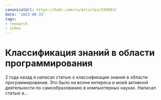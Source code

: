 ```yaml
---
canonicalUrl: https://habr.com/ru/articles/249983/
date: '2023-08-15'
tags:
- research
- inbox
---
```


# Классификация знаний в области программирования

2 года назад я написал статью о классификации знаний в области программирования. Это было на волне интереса и моей активной деятельности по самообразованию в компьютерных науках. Написал статью и...